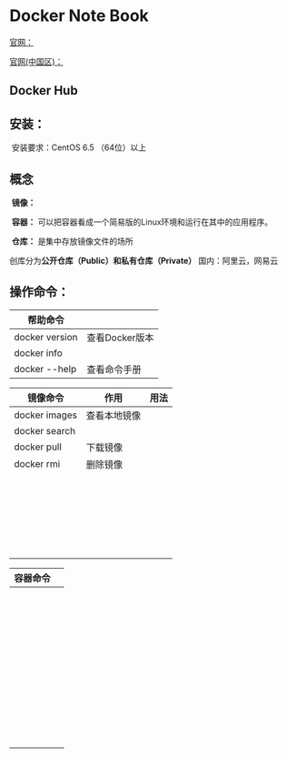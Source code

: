 # Docker Note Book

[官网：](https://www.docker.com)

[官网(中国区)：](https://www.docker-cn.com)

## Docker Hub

## 安装：

​			安装要求：CentOS 6.5 （64位）以上





## 概念

​		**镜像：** 

​		**容器：** 可以把容器看成一个简易版的Linux环境和运行在其中的应用程序。

​		**仓库：** 是集中存放镜像文件的场所

​					创库分为**公开仓库（Public）**和**私有仓库（Private）**		国内：阿里云，网易云

## 操作命令：

| 帮助命令       |                |
| -------------- | -------------- |
| docker version | 查看Docker版本 |
| docker info    |                |
| docker --help  | 查看命令手册   |

| 镜像命令      | 作用         | 用法 |
| ------------- | ------------ | ---- |
| docker images | 查看本地镜像 |      |
| docker search |              |      |
| docker pull   | 下载镜像     |      |
| docker rmi    | 删除镜像     |      |
|               |              |      |
|               |              |      |
|               |              |      |
|               |              |      |
|               |              |      |
|               |              |      |
|               |              |      |
|               |              |      |
|               |              |      |
|               |              |      |
|               |              |      |
|               |              |      |
|               |              |      |
|               |              |      |
|               |              |      |
|               |              |      |
|               |              |      |
|               |              |      |
|               |              |      |
|               |              |      |
|               |              |      |
|               |              |      |
|               |              |      |
|               |              |      |
|               |              |      |

| 容器命令 |      |
| -------- | ---- |
|          |      |
|          |      |
|          |      |
|          |      |
|          |      |
|          |      |
|          |      |
|          |      |
|          |      |
|          |      |
|          |      |
|          |      |
|          |      |
|          |      |
|          |      |
|          |      |
|          |      |
|          |      |
|          |      |
|          |      |
|          |      |
|          |      |
|          |      |
|          |      |
|          |      |
|          |      |
|          |      |
|          |      |
|          |      |
|          |      |
|          |      |
|          |      |
|          |      |
|          |      |
|          |      |
|          |      |
|          |      |
|          |      |
|          |      |
|          |      |
|          |      |
|          |      |
|          |      |
|          |      |
|          |      |
|          |      |
|          |      |

